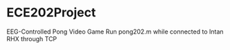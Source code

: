 # ECE202Project
EEG-Controlled Pong Video Game
Run pong202.m while connected to Intan RHX through TCP
